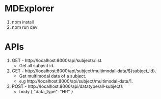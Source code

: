 # MDExplorer
1. npm install
2. npm run dev

# APIs
1. GET - http://localhost:8000/api/subjects/list.
   * Get all subject id.
2. GET - http://localhost:8000/api/subject/multimodal-data/${subject_id}.
   * Get multimodal data of a subject.
   * e.g http://localhost:8000/api/subject/multimodal-data/1.
3. POST - http://localhost:8000/api/datatype/all-subjects
   * body { "data_type": "HR" }
